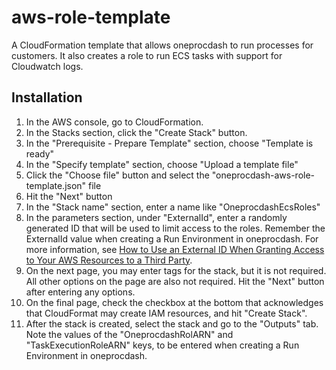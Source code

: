 # aws-role-template
A CloudFormation template that allows oneprocdash to run processes for customers.
It also creates a role to run ECS tasks with support for Cloudwatch logs.

## Installation

1. In the AWS console, go to CloudFormation.
2. In the Stacks section, click the "Create Stack" button.
3. In the "Prerequisite - Prepare Template" section, choose "Template is ready"
4. In the "Specify template" section, choose "Upload a template file"
5. Click the "Choose file" button and select the "oneprocdash-aws-role-template.json" file
6. Hit the "Next" button
7. In the "Stack name" section, enter a name like "OneprocdashEcsRoles"
8. In the parameters section, under "ExternalId", enter a randomly generated ID that will be used
to limit access to the roles. Remember the ExternalId value when creating
a Run Environment in oneprocdash. For more information, see
[How to Use an External ID When Granting Access to Your AWS Resources to a Third Party](https://docs.aws.amazon.com/IAM/latest/UserGuide/id_roles_create_for-user_externalid.html).
9. On the next page, you may enter tags for the stack, but it is not required.
All other options on the page are also not required. Hit the "Next" button
after entering any options.
10. On the final page, check the checkbox at the bottom that acknowledges
that CloudFormat may create IAM resources, and hit "Create Stack".
11. After the stack is created, select the stack and go to the "Outputs" tab.
Note the values of the "OneprocdashRolARN" and "TaskExecutionRoleARN" keys,
to be entered when creating a Run Environment in oneprocdash.
